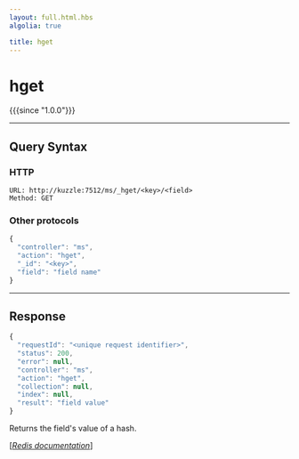 ```yaml
---
layout: full.html.hbs
algolia: true

title: hget
---
```


# hget

{{{since "1.0.0"}}}



---

## Query Syntax

### HTTP

```http
URL: http://kuzzle:7512/ms/_hget/<key>/<field>
Method: GET
```

### Other protocols


```js
{
  "controller": "ms",
  "action": "hget",
  "_id": "<key>",
  "field": "field name"
}
```

---

## Response

```javascript
{
  "requestId": "<unique request identifier>",
  "status": 200,
  "error": null,
  "controller": "ms",
  "action": "hget",
  "collection": null,
  "index": null,
  "result": "field value"
}
```

Returns the field's value of a hash.

[[_Redis documentation_]](https://redis.io/commands/hget)
